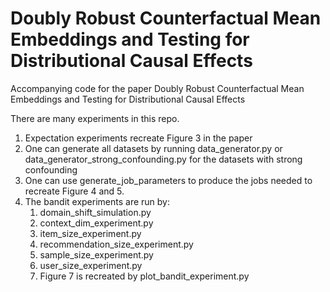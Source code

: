 # Doubly Robust Counterfactual Mean Embeddings and Testing for Distributional Causal Effects

Accompanying code for the paper Doubly Robust Counterfactual Mean Embeddings and Testing for Distributional Causal Effects

There are many experiments in this repo.

1. Expectation experiments recreate Figure 3 in the paper
2. One can generate all datasets by running data_generator.py or data_generator_strong_confounding.py for the datasets with strong confounding
3. One can use generate_job_parameters to produce the jobs needed to recreate Figure 4 and 5. 
4. The bandit experiments are run by:
   1. domain_shift_simulation.py
   2. context_dim_experiment.py
   3. item_size_experiment.py
   4. recommendation_size_experiment.py
   5. sample_size_experiment.py
   6. user_size_experiment.py
   7. Figure 7 is recreated by plot_bandit_experiment.py

